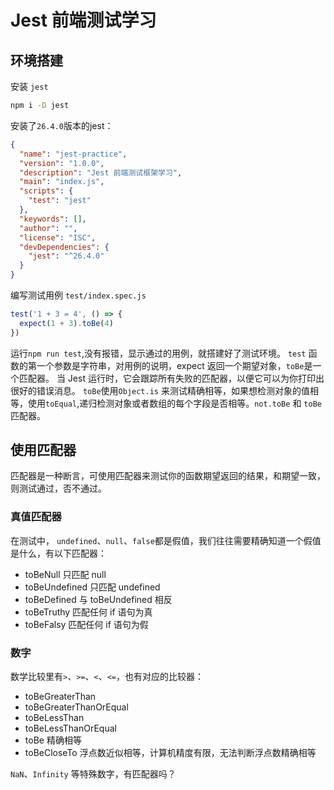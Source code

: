 <!--
 * @Description: 
 * @Date: 2020-08-16 12:54:57 +0800
 * @Author: JackChouMine
 * @LastEditTime: 2020-08-16 13:53:46 +0800
 * @LastEditors: JackChouMine
-->
# Jest 前端测试学习

## 环境搭建
安装 `jest`
```bash
npm i -D jest
```
安装了`26.4.0`版本的jest：
```json
{
  "name": "jest-practice",
  "version": "1.0.0",
  "description": "Jest 前端测试框架学习",
  "main": "index.js",
  "scripts": {
    "test": "jest"
  },
  "keywords": [],
  "author": "",
  "license": "ISC",
  "devDependencies": {
    "jest": "^26.4.0"
  }
}
```

编写测试用例 `test/index.spec.js`
```js
test('1 + 3 = 4', () => {
  expect(1 + 3).toBe(4)
})
```
运行`npm run test`,没有报错，显示通过的用例，就搭建好了测试环境。
`test` 函数的第一个参数是字符串，对用例的说明，expect 返回一个期望对象，`toBe`是一个匹配器。
当 Jest 运行时，它会跟踪所有失败的匹配器，以便它可以为你打印出很好的错误消息。
`toBe`使用`Object.is` 来测试精确相等，如果想检测对象的值相等，使用`toEqual`,递归检测对象或者数组的每个字段是否相等。`not.toBe` 和 `toBe`匹配器。

## 使用匹配器

匹配器是一种断言，可使用匹配器来测试你的函数期望返回的结果，和期望一致，则测试通过，否不通过。

### 真值匹配器

在测试中， `undefined`、`null`、`false`都是假值，我们往往需要精确知道一个假值是什么，有以下匹配器：
- toBeNull 只匹配 null
- toBeUndefined 只匹配 undefined
- toBeDefined 与 toBeUndefined 相反
- toBeTruthy 匹配任何 if 语句为真
- toBeFalsy 匹配任何 if 语句为假

### 数字

数学比较里有`>`、`>=`、`<`、`<=`，也有对应的比较器：
- toBeGreaterThan
- toBeGreaterThanOrEqual
- toBeLessThan
- toBeLessThanOrEqual
- toBe 精确相等
- toBeCloseTo 浮点数近似相等，计算机精度有限，无法判断浮点数精确相等

`NaN`、`Infinity` 等特殊数字，有匹配器吗？

